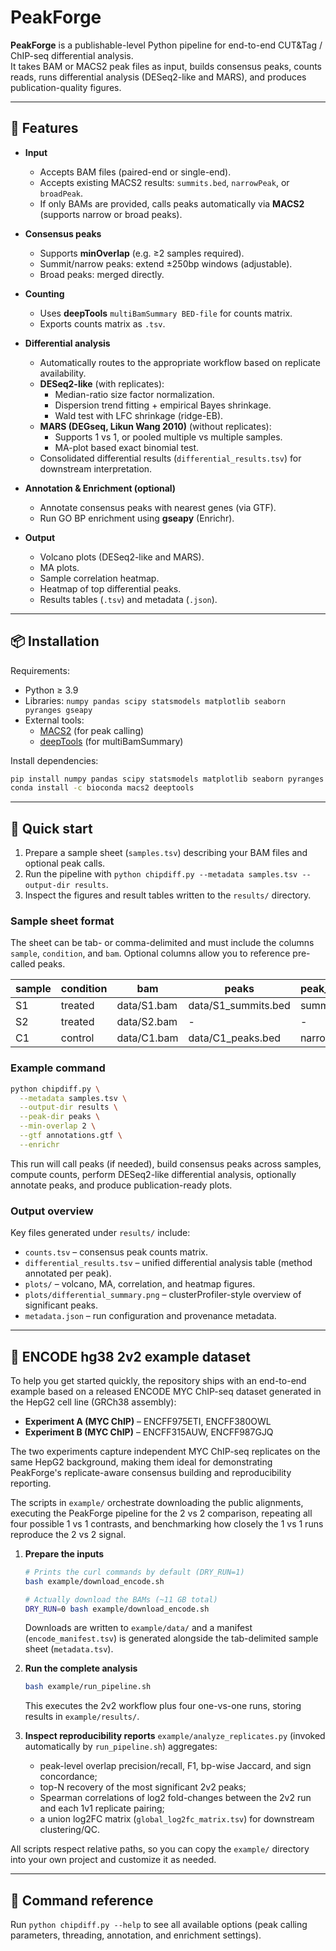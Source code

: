 # PeakForge

**PeakForge** is a publishable-level Python pipeline for end-to-end CUT&Tag / ChIP-seq differential analysis.  
It takes BAM or MACS2 peak files as input, builds consensus peaks, counts reads, runs differential analysis (DESeq2-like and MARS), and produces publication-quality figures.

---

## 🚀 Features

- **Input**
  - Accepts BAM files (paired-end or single-end).
  - Accepts existing MACS2 results: `summits.bed`, `narrowPeak`, or `broadPeak`.
  - If only BAMs are provided, calls peaks automatically via **MACS2** (supports narrow or broad peaks).

- **Consensus peaks**
  - Supports **minOverlap** (e.g. ≥2 samples required).
  - Summit/narrow peaks: extend ±250bp windows (adjustable).
  - Broad peaks: merged directly.

- **Counting**
  - Uses **deepTools** `multiBamSummary BED-file` for counts matrix.
  - Exports counts matrix as `.tsv`.

- **Differential analysis**
  - Automatically routes to the appropriate workflow based on replicate availability.
  - **DESeq2-like** (with replicates):
    - Median-ratio size factor normalization.
    - Dispersion trend fitting + empirical Bayes shrinkage.
    - Wald test with LFC shrinkage (ridge-EB).
  - **MARS (DEGseq, Likun Wang 2010)** (without replicates):
    - Supports 1 vs 1, or pooled multiple vs multiple samples.
    - MA-plot based exact binomial test.
  - Consolidated differential results (`differential_results.tsv`) for downstream interpretation.

- **Annotation & Enrichment (optional)**
  - Annotate consensus peaks with nearest genes (via GTF).
  - Run GO BP enrichment using **gseapy** (Enrichr).

- **Output**
  - Volcano plots (DESeq2-like and MARS).
  - MA plots.
  - Sample correlation heatmap.
  - Heatmap of top differential peaks.
  - Results tables (`.tsv`) and metadata (`.json`).

---

## 📦 Installation

Requirements:

- Python ≥ 3.9
- Libraries: `numpy pandas scipy statsmodels matplotlib seaborn pyranges gseapy`
- External tools:
  - [MACS2](https://github.com/macs3-project/MACS) (for peak calling)
  - [deepTools](https://deeptools.readthedocs.io/en/develop/) (for multiBamSummary)

Install dependencies:

```bash
pip install numpy pandas scipy statsmodels matplotlib seaborn pyranges gseapy
conda install -c bioconda macs2 deeptools
```

---

## 🧪 Quick start

1. Prepare a sample sheet (`samples.tsv`) describing your BAM files and optional peak calls.
2. Run the pipeline with `python chipdiff.py --metadata samples.tsv --output-dir results`.
3. Inspect the figures and result tables written to the `results/` directory.

### Sample sheet format

The sheet can be tab- or comma-delimited and must include the columns `sample`, `condition`, and `bam`. Optional columns allow you to reference pre-called peaks.

| sample | condition | bam             | peaks                 | peak_type |
|--------|-----------|-----------------|-----------------------|-----------|
| S1     | treated   | data/S1.bam     | data/S1_summits.bed   | summit    |
| S2     | treated   | data/S2.bam     | -                     | -         |
| C1     | control   | data/C1.bam     | data/C1_peaks.bed     | narrow    |

### Example command

```bash
python chipdiff.py \
  --metadata samples.tsv \
  --output-dir results \
  --peak-dir peaks \
  --min-overlap 2 \
  --gtf annotations.gtf \
  --enrichr
```

This run will call peaks (if needed), build consensus peaks across samples, compute counts, perform DESeq2-like differential analysis, optionally annotate peaks, and produce publication-ready plots.

### Output overview

Key files generated under `results/` include:

- `counts.tsv` – consensus peak counts matrix.
- `differential_results.tsv` – unified differential analysis table (method annotated per peak).
- `plots/` – volcano, MA, correlation, and heatmap figures.
- `plots/differential_summary.png` – clusterProfiler-style overview of significant peaks.
- `metadata.json` – run configuration and provenance metadata.

---

## 🧬 ENCODE hg38 2v2 example dataset

To help you get started quickly, the repository ships with an end-to-end example based on a released ENCODE MYC ChIP-seq dataset generated in the HepG2 cell line (GRCh38 assembly):

- **Experiment A (MYC ChIP)** – ENCFF975ETI, ENCFF380OWL
- **Experiment B (MYC ChIP)** – ENCFF315AUW, ENCFF987GJQ

The two experiments capture independent MYC ChIP-seq replicates on the same HepG2 background, making them ideal for demonstrating PeakForge's replicate-aware consensus building and reproducibility reporting.

The scripts in `example/` orchestrate downloading the public alignments, executing the PeakForge pipeline for the 2 vs 2 comparison, repeating all four possible 1 vs 1 contrasts, and benchmarking how closely the 1 vs 1 runs reproduce the 2 vs 2 signal.

1. **Prepare the inputs**
   ```bash
   # Prints the curl commands by default (DRY_RUN=1)
   bash example/download_encode.sh

   # Actually download the BAMs (~11 GB total)
   DRY_RUN=0 bash example/download_encode.sh
   ```
   Downloads are written to `example/data/` and a manifest (`encode_manifest.tsv`) is generated alongside the tab-delimited sample sheet (`metadata.tsv`).

2. **Run the complete analysis**
   ```bash
   bash example/run_pipeline.sh
   ```
   This executes the 2v2 workflow plus four one-vs-one runs, storing results in `example/results/`.

3. **Inspect reproducibility reports**
   `example/analyze_replicates.py` (invoked automatically by `run_pipeline.sh`) aggregates:
   - peak-level overlap precision/recall, F1, bp-wise Jaccard, and sign concordance;
   - top-N recovery of the most significant 2v2 peaks;
   - Spearman correlations of log2 fold-changes between the 2v2 run and each 1v1 replicate pairing;
   - a union log2FC matrix (`global_log2fc_matrix.tsv`) for downstream clustering/QC.

All scripts respect relative paths, so you can copy the `example/` directory into your own project and customize it as needed.

---

## 🔧 Command reference

Run `python chipdiff.py --help` to see all available options (peak calling parameters, threading, annotation, and enrichment settings).
